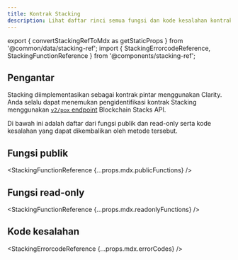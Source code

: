 ```yaml
---
title: Kontrak Stacking
description: Lihat daftar rinci semua fungsi dan kode kesalahan kontrak Stacking.
---
```


export { convertStackingRefToMdx as getStaticProps } from '@common/data/stacking-ref';
import { StackingErrorcodeReference, StackingFunctionReference } from '@components/stacking-ref';

## Pengantar

Stacking diimplementasikan sebagai kontrak pintar menggunakan Clarity. Anda selalu dapat menemukan pengidentifikasi kontrak Stacking menggunakan [`v2/pox` endpoint](https://docs.hiro.so/api#operation/get_pox_info) Blockchain Stacks API.

Di bawah ini adalah daftar dari fungsi publik dan read-only serta kode kesalahan yang dapat dikembalikan oleh metode tersebut.

## Fungsi publik

<StackingFunctionReference {...props.mdx.publicFunctions} />

## Fungsi read-only

<StackingFunctionReference {...props.mdx.readonlyFunctions} />

## Kode kesalahan

<StackingErrorcodeReference {...props.mdx.errorCodes} />
